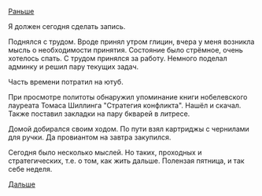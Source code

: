 [Раньше](2019.06.06.md)

Я должен сегодня сделать запись.

Поднялся с трудом. Вроде принял утром глицин, вчера у меня возникла мысль о необходимости принятия.
Состояние было стрёмное, очень хотелось спать.
С трудом принялся за работу. Немного поделал админку и решил пару текущих задач.

Часть времени потратил на ютуб.

При просмотре политоты обнаружил упоминание книги нобелевского лауреата Томаса Шиллинга "Стратегия конфликта". Нашёл и скачал.
Также поставил закладки на пару бкварей в литресе.

Домой добирался своим ходом. По пути взял картриджы с чернилами для ручки. Да провиантом на завтра закупился.

Сегодня было несколько мыслей. Но таких, проходных и стратегических, т.е. о том, как жить дальше.
Полензая пятница, и так себе неделя.

 [Дальше](2019.06.08.md)